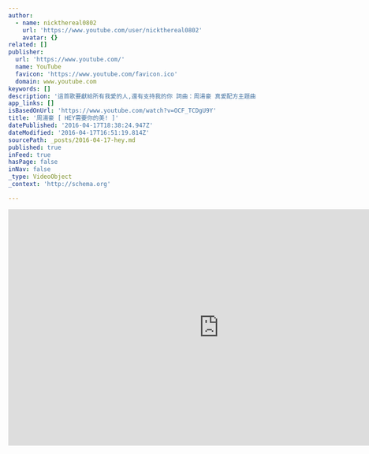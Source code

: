 ```yaml
---
author:
  - name: nickthereal0802
    url: 'https://www.youtube.com/user/nickthereal0802'
    avatar: {}
related: []
publisher:
  url: 'https://www.youtube.com/'
  name: YouTube
  favicon: 'https://www.youtube.com/favicon.ico'
  domain: www.youtube.com
keywords: []
description: '這首歌要獻給所有我愛的人,還有支持我的你 詞曲：周湯豪 真愛配方主題曲 翻開報紙 打開電視 生離死別的痛 痛到讓我窒息 曾經 我幾乎要面對這樣的傷痛 然後 我學會更去珍惜和開口說愛 去年　寫了這首歌 就是想跟大家分享 珍惜　 愛你的人 和 你愛的人 因為有時候 他們像身邊的空氣 很容易讓我們忽略了珍惜 但是我們 都不能承受失去他們的痛 希望 所有的事　得到最妥善的照顧 每一顆心　都有最溫暖的歸處'
app_links: []
isBasedOnUrl: 'https://www.youtube.com/watch?v=OCF_TCDgU9Y'
title: '周湯豪 [ HEY需要你的美! ]'
datePublished: '2016-04-17T18:38:24.947Z'
dateModified: '2016-04-17T16:51:19.814Z'
sourcePath: _posts/2016-04-17-hey.md
published: true
inFeed: true
hasPage: false
inNav: false
_type: VideoObject
_context: 'http://schema.org'

---
```

<iframe src="https://cdn.embedly.com/widgets/media.html?src=https%3A%2F%2Fwww.youtube.com%2Fembed%2FOCF_TCDgU9Y%3Ffeature%3Doembed&amp;url=https%3A%2F%2Fwww.youtube.com%2Fwatch%3Fv%3DOCF_TCDgU9Y&amp;image=https%3A%2F%2Fi.ytimg.com%2Fvi%2FOCF_TCDgU9Y%2Fhqdefault.jpg&amp;key=b7d04c9b404c499eba89ee7072e1c4f7&amp;type=text%2Fhtml&amp;schema=youtube" width="854" height="480" scrolling="no" frameborder="0" allowfullscreen="allowfullscreen" style=""></iframe>